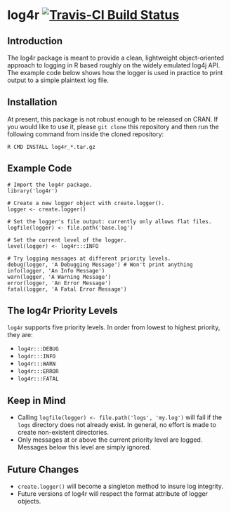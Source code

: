 # log4r [![Travis-CI Build Status](https://travis-ci.org/johnmyleswhite/log4r.png?branch=master)](https://travis-ci.org/johnmyleswhite/log4r)

## Introduction
The log4r package is meant to provide a clean, lightweight object-oriented approach to logging in R based roughly on the widely emulated log4j API. The example code below shows how the logger is used in practice to print output to a simple plaintext log file.

## Installation
At present, this package is not robust enough to be released on CRAN. If you would like to use it, please `git clone` this repository and then run the following command from inside the cloned repository:

    R CMD INSTALL log4r_*.tar.gz

## Example Code
    # Import the log4r package.
    library('log4r')

    # Create a new logger object with create.logger().
    logger <- create.logger()

    # Set the logger's file output: currently only allows flat files.
    logfile(logger) <- file.path('base.log')

    # Set the current level of the logger.
    level(logger) <- log4r:::INFO

    # Try logging messages at different priority levels.
    debug(logger, 'A Debugging Message') # Won't print anything
    info(logger, 'An Info Message')
    warn(logger, 'A Warning Message')
    error(logger, 'An Error Message')
    fatal(logger, 'A Fatal Error Message')

## The log4r Priority Levels
`log4r` supports five priority levels. In order from lowest to highest
priority, they are:

* `log4r:::DEBUG`
* `log4r:::INFO`
* `log4r:::WARN`
* `log4r:::ERROR`
* `log4r:::FATAL`

## Keep in Mind
* Calling `logfile(logger) <- file.path('logs', 'my.log')` will fail if the `logs` directory does not already exist. In general, no effort is made to create non-existent directories.
* Only messages at or above the current priority level are logged. Messages below this level are simply ignored.

## Future Changes
* `create.logger()` will become a singleton method to insure log integrity.
* Future versions of log4r will respect the format attribute of logger objects.
